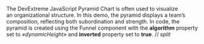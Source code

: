 The DevExtreme JavaScript Pyramid Chart is&nbsp;often used to&nbsp;visualize an&nbsp;organizational structure. In&nbsp;this demo, the pyramid displays a&nbsp;team&rsquo;s composition, reflecting both subordination and strength. In&nbsp;code, the pyramid is&nbsp;created using the Funnel component with the **algorithm** property set to _&laquo;dynamicHeight&raquo;_ and **inverted** property set to&nbsp;**true**.
// _split_